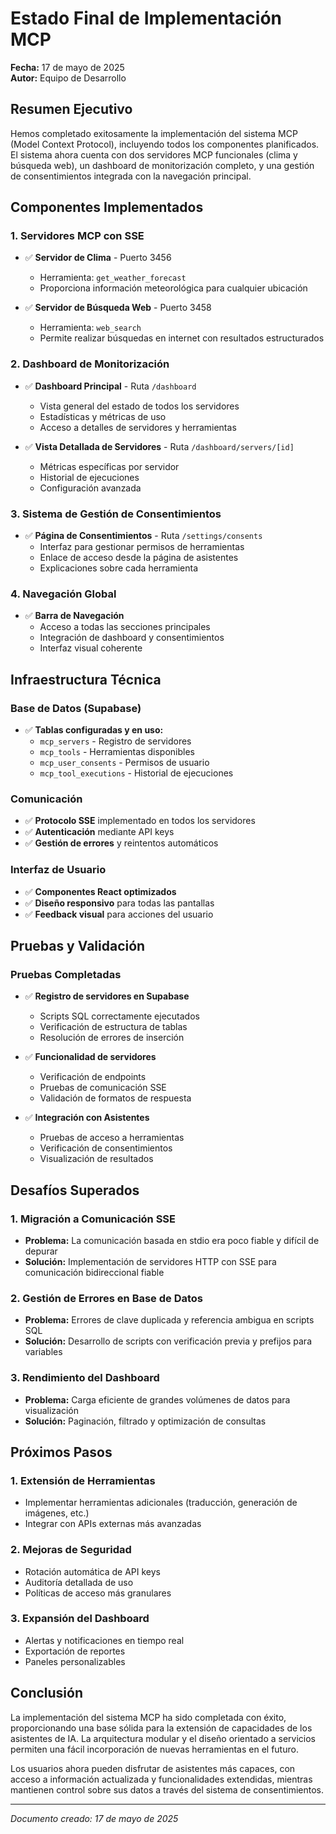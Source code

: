 # Estado Final de Implementación MCP

**Fecha:** 17 de mayo de 2025  
**Autor:** Equipo de Desarrollo

## Resumen Ejecutivo

Hemos completado exitosamente la implementación del sistema MCP (Model Context Protocol), incluyendo todos los componentes planificados. El sistema ahora cuenta con dos servidores MCP funcionales (clima y búsqueda web), un dashboard de monitorización completo, y una gestión de consentimientos integrada con la navegación principal.

## Componentes Implementados

### 1. Servidores MCP con SSE
- ✅ **Servidor de Clima** - Puerto 3456
  - Herramienta: `get_weather_forecast`
  - Proporciona información meteorológica para cualquier ubicación
  
- ✅ **Servidor de Búsqueda Web** - Puerto 3458
  - Herramienta: `web_search`
  - Permite realizar búsquedas en internet con resultados estructurados

### 2. Dashboard de Monitorización
- ✅ **Dashboard Principal** - Ruta `/dashboard`
  - Vista general del estado de todos los servidores
  - Estadísticas y métricas de uso
  - Acceso a detalles de servidores y herramientas
  
- ✅ **Vista Detallada de Servidores** - Ruta `/dashboard/servers/[id]`
  - Métricas específicas por servidor
  - Historial de ejecuciones
  - Configuración avanzada

### 3. Sistema de Gestión de Consentimientos
- ✅ **Página de Consentimientos** - Ruta `/settings/consents`
  - Interfaz para gestionar permisos de herramientas
  - Enlace de acceso desde la página de asistentes
  - Explicaciones sobre cada herramienta

### 4. Navegación Global
- ✅ **Barra de Navegación**
  - Acceso a todas las secciones principales
  - Integración de dashboard y consentimientos
  - Interfaz visual coherente

## Infraestructura Técnica

### Base de Datos (Supabase)
- ✅ **Tablas configuradas y en uso:**
  - `mcp_servers` - Registro de servidores
  - `mcp_tools` - Herramientas disponibles
  - `mcp_user_consents` - Permisos de usuario
  - `mcp_tool_executions` - Historial de ejecuciones

### Comunicación
- ✅ **Protocolo SSE** implementado en todos los servidores
- ✅ **Autenticación** mediante API keys
- ✅ **Gestión de errores** y reintentos automáticos

### Interfaz de Usuario
- ✅ **Componentes React optimizados**
- ✅ **Diseño responsivo** para todas las pantallas
- ✅ **Feedback visual** para acciones del usuario

## Pruebas y Validación

### Pruebas Completadas
- ✅ **Registro de servidores en Supabase**
  - Scripts SQL correctamente ejecutados
  - Verificación de estructura de tablas
  - Resolución de errores de inserción
  
- ✅ **Funcionalidad de servidores**
  - Verificación de endpoints
  - Pruebas de comunicación SSE
  - Validación de formatos de respuesta

- ✅ **Integración con Asistentes**
  - Pruebas de acceso a herramientas
  - Verificación de consentimientos
  - Visualización de resultados

## Desafíos Superados

### 1. Migración a Comunicación SSE
- **Problema:** La comunicación basada en stdio era poco fiable y difícil de depurar
- **Solución:** Implementación de servidores HTTP con SSE para comunicación bidireccional fiable

### 2. Gestión de Errores en Base de Datos
- **Problema:** Errores de clave duplicada y referencia ambigua en scripts SQL
- **Solución:** Desarrollo de scripts con verificación previa y prefijos para variables

### 3. Rendimiento del Dashboard
- **Problema:** Carga eficiente de grandes volúmenes de datos para visualización
- **Solución:** Paginación, filtrado y optimización de consultas

## Próximos Pasos

### 1. Extensión de Herramientas
- Implementar herramientas adicionales (traducción, generación de imágenes, etc.)
- Integrar con APIs externas más avanzadas

### 2. Mejoras de Seguridad
- Rotación automática de API keys
- Auditoría detallada de uso
- Políticas de acceso más granulares

### 3. Expansión del Dashboard
- Alertas y notificaciones en tiempo real
- Exportación de reportes
- Paneles personalizables

## Conclusión

La implementación del sistema MCP ha sido completada con éxito, proporcionando una base sólida para la extensión de capacidades de los asistentes de IA. La arquitectura modular y el diseño orientado a servicios permiten una fácil incorporación de nuevas herramientas en el futuro.

Los usuarios ahora pueden disfrutar de asistentes más capaces, con acceso a información actualizada y funcionalidades extendidas, mientras mantienen control sobre sus datos a través del sistema de consentimientos.

---

*Documento creado: 17 de mayo de 2025*
